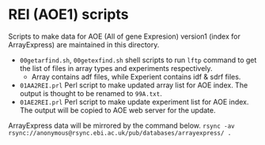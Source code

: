 # REI (AOE1) scripts

Scripts to make data for AOE (All of gene Expresion) version1 (index for ArrayExpress) are maintained in this directory.

* `00getarfind.sh`, `00getexfind.sh` shell scripts to run `lftp` command to get the list of files in array types and experiments respectively.
	* Array contains adf files, while Experient contains idf & sdrf files.
* `01AA2REI.prl` Perl script to make updated array list for AOE index. The output is thought to be renamed to `99A.txt`.
* `01AE2REI.prl` Perl script to make update experiment list for AOE index. The output will be copied to AOE web server for the update.

ArrayExpress data will be mirrored by the command below.
`rsync -av rsync://anonymous@rsync.ebi.ac.uk/pub/databases/arrayexpress/ .`

